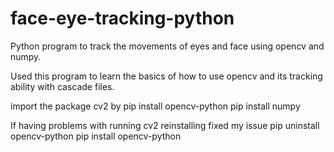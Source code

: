 # face-eye-tracking-python
Python program to track the movements of eyes and face using opencv and numpy.

Used this program to learn the basics of how to use opencv and its tracking ability with cascade files.

import the package cv2 by 
 pip install opencv-python
 pip install numpy
 
If having problems with running cv2 reinstalling fixed my issue
pip uninstall opencv-python
pip install opencv-python
